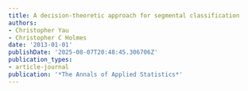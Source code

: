 ```yaml
---
title: A decision-theoretic approach for segmental classification
authors:
- Christopher Yau
- Christopher C Holmes
date: '2013-01-01'
publishDate: '2025-08-07T20:48:45.306706Z'
publication_types:
- article-journal
publication: '*The Annals of Applied Statistics*'
---
```

